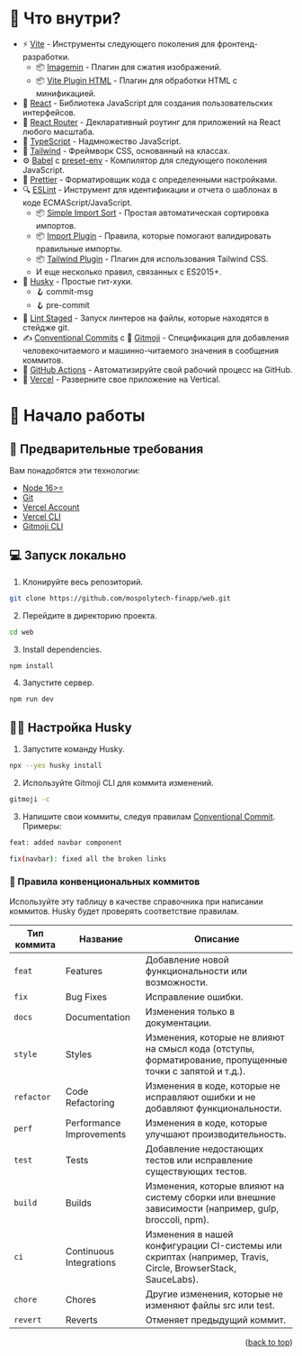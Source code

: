 # 🔮 Что внутри?

- ⚡ [Vite](https://vitejs.dev/) - Инструменты следующего поколения для фронтенд-разработки.
  - 📦 [Imagemin](https://github.com/vbenjs/vite-plugin-imagemin) - Плагин для сжатия изображений.
  - 📦 [Vite Plugin HTML](https://github.com/vbenjs/vite-plugin-html) - Плагин для обработки HTML с минификацией.
- 🌟 [React](https://reactjs.org/) - Библиотека JavaScript для создания пользовательских интерфейсов.
- 🔀 [React Router](https://reactrouter.com/docs/en/v6/getting-started/overview) - Декларативный роутинг для приложений на React любого масштаба.
- 💜 [TypeScript](https://www.typescriptlang.org/) - Надмножество JavaScript.
- 🎨 [Tailwind](https://tailwindcss.com/) - Фреймворк CSS, основанный на классах.
- ⚙️ [Babel](https://babeljs.io/) с [preset-env](https://babeljs.io/docs/en/babel-preset-env) - Компилятор для следующего поколения JavaScript.
- 💅 [Prettier](https://prettier.io/) - Форматировщик кода с определенными настройками.
- 🔍 [ESLint](https://eslint.org/) - Инструмент для идентификации и отчета о шаблонах в коде ECMAScript/JavaScript.
  - 📦 [Simple Import Sort](https://github.com/lydell/eslint-plugin-simple-import-sort/) - Простая автоматическая сортировка импортов.
  - 📦 [Import Plugin](https://github.com/benmosher/eslint-plugin-import/) - Правила, которые помогают валидировать правильные импорты.
  - 📦 [Tailwind Plugin](https://github.com/francoismassart/eslint-plugin-tailwindcss/) - Плагин для использования Tailwind CSS.
  - И еще несколько правил, связанных с ES2015+.
- 🐶 [Husky](https://github.com/typicode/husky) - Простые гит-хуки.
  - 🪝 commit-msg
  - 🪝 pre-commit
- 🚫 [Lint Staged](https://github.com/okonet/lint-staged) - Запуск линтеров на файлы, которые находятся в стейдже git.
- ✍️ [Conventional Commits](https://www.conventionalcommits.org/en/v1.0.0/) с 🎉 [Gitmoji](https://gitmoji.dev/) - Спецификация для добавления человекочитаемого и машинно-читаемого значения в сообщения коммитов.
- 🚦 [GitHub Actions](https://github.com/features/actions) - Автоматизируйте свой рабочий процесс на GitHub.
- 🔺 [Vercel](https://vercel.com/) - Разверните свое приложение на Vertical.

<!-- GETTING STARTED -->

# 🚀 Начало работы

## 🚨 Предварительные требования

Вам понадобятся эти технологии:

- [Node 16>=](https://nodejs.org/en/)
- [Git](https://git-scm.com/downloads/)
- [Vercel Account](https://vercel.com/signup)
- [Vercel CLI](https://vercel.com/cli)
- [Gitmoji CLI](https://github.com/carloscuesta/gitmoji-cli#install)

## 💻 Запуск локально

1.  Клонируйте весь репозиторий.

```bash
git clone https://github.com/mospolytech-finapp/web.git
```

2. Перейдите в директорию проекта.

```bash
cd web
```

3. Install dependencies.

```bash
npm install
```

4. Запустите сервер.

```bash
npm run dev
```

## 🐕‍🦺 Настройка Husky

1. Запустите команду Husky.

```bash
npx --yes husky install
```

2. Используйте Gitmoji CLI для коммита изменений.

```bash
gitmoji -c
```

3. Напишите свои коммиты, следуя правилам [Conventional Commit](https://github.com/Drumpy/vrttv-boilerplate#-conventional-commit-rules). Примеры:

```bash
feat: added navbar component
```

```bash
fix(navbar): fixed all the broken links
```

### 📜 Правила конвенциональных коммитов

Используйте эту таблицу в качестве справочника при написании коммитов. Husky будет проверять соответствие правилам.

| Тип коммита | Название                 | Описание                                                                                                    |
| ----------- | ------------------------ | ----------------------------------------------------------------------------------------------------------- |
| `feat`      | Features                 | Добавление новой функциональности или возможности.                                                          |
| `fix`       | Bug Fixes                | Исправление ошибки.                                                                                         |
| `docs`      | Documentation            | Изменения только в документации.                                                                            |
| `style`     | Styles                   | Изменения, которые не влияют на смысл кода (отступы, форматирование, пропущенные точки с запятой и т.д.).   |
| `refactor`  | Code Refactoring         | Изменения в коде, которые не исправляют ошибки и не добавляют функциональности.                             |
| `perf`      | Performance Improvements | Изменения в коде, которые улучшают производительность.                                                      |
| `test`      | Tests                    | Добавление недостающих тестов или исправление существующих тестов.                                          |
| `build`     | Builds                   | Изменения, которые влияют на систему сборки или внешние зависимости (например, gulp, broccoli, npm).        |
| `ci`        | Continuous Integrations  | Изменения в нашей конфигурации CI-системы или скриптах (например, Travis, Circle, BrowserStack, SauceLabs). |
| `chore`     | Chores                   | Другие изменения, которые не изменяют файлы src или test.                                                   |
| `revert`    | Reverts                  | Отменяет предыдущий коммит.                                                                                 |

<p align="right">(<a href="#top">back to top</a>)</p>
